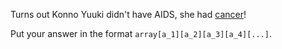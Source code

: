 Turns out Konno Yuuki didn't have AIDS, she had [cancer](files/cancer/cancer.json)!

Put your answer in the format `array[a_1][a_2][a_3][a_4][...]`.